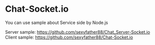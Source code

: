 # Chat-Socket.io



You can use sample about Service side by Node.js

Server sample: https://github.com/sexyfather88/Chat_Server-Socket.io
Client sample: https://github.com/sexyfather88/Chat-Socket.io
